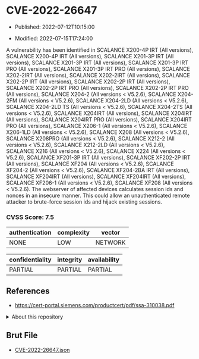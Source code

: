 # CVE-2022-26647

- Published: 2022-07-12T10:15:00

- Modified: 2022-07-15T17:24:00

A vulnerability has been identified in SCALANCE X200-4P IRT (All versions), SCALANCE X200-4P IRT (All versions), SCALANCE X201-3P IRT (All versions), SCALANCE X201-3P IRT (All versions), SCALANCE X201-3P IRT PRO (All versions), SCALANCE X201-3P IRT PRO (All versions), SCALANCE X202-2IRT (All versions), SCALANCE X202-2IRT (All versions), SCALANCE X202-2P IRT (All versions), SCALANCE X202-2P IRT (All versions), SCALANCE X202-2P IRT PRO (All versions), SCALANCE X202-2P IRT PRO (All versions), SCALANCE X204-2 (All versions < V5.2.6), SCALANCE X204-2FM (All versions < V5.2.6), SCALANCE X204-2LD (All versions < V5.2.6), SCALANCE X204-2LD TS (All versions < V5.2.6), SCALANCE X204-2TS (All versions < V5.2.6), SCALANCE X204IRT (All versions), SCALANCE X204IRT (All versions), SCALANCE X204IRT PRO (All versions), SCALANCE X204IRT PRO (All versions), SCALANCE X206-1 (All versions < V5.2.6), SCALANCE X206-1LD (All versions < V5.2.6), SCALANCE X208 (All versions < V5.2.6), SCALANCE X208PRO (All versions < V5.2.6), SCALANCE X212-2 (All versions < V5.2.6), SCALANCE X212-2LD (All versions < V5.2.6), SCALANCE X216 (All versions < V5.2.6), SCALANCE X224 (All versions < V5.2.6), SCALANCE XF201-3P IRT (All versions), SCALANCE XF202-2P IRT (All versions), SCALANCE XF204 (All versions < V5.2.6), SCALANCE XF204-2 (All versions < V5.2.6), SCALANCE XF204-2BA IRT (All versions), SCALANCE XF204IRT (All versions), SCALANCE XF204IRT (All versions), SCALANCE XF206-1 (All versions < V5.2.6), SCALANCE XF208 (All versions < V5.2.6). The webserver of affected devices calculates session ids and nonces in an insecure manner. This could allow an unauthenticated remote attacker to brute-force session ids and hijack existing sessions.

### CVSS Score: **7.5**

| authentication | complexity | vector |
| --- | --- | --- |
| NONE | LOW | NETWORK |

| confidentiality | integrity | availability |
| --- | --- | --- |
| PARTIAL | PARTIAL | PARTIAL |

## References

* https://cert-portal.siemens.com/productcert/pdf/ssa-310038.pdf

<details>
<summary>About this repository</summary> 

  This repository is part of the project [Live Hack CVE](https://github.com/Live-Hack-CVE). Main website can be found [www.live-hack.org](https://www.live-hack.org) 
  
  Made by [Sn0wAlice](https://github.com/Sn0wAlice) for the people that care about security and need to have a feed of the latest CVEs. Hope you enjoy it, don't forget to star the repo and follow me on [Twitter](https://twitter.com/Sn0wAlice) and [Github](https://github.com/Sn0wAlice). And that is my [personnal website](https://www.alice-snow.me/)

  - [Home Page](https://github.com/Live-Hack-CVE)
  - [Framework](https://github.com/Live-Hack-CVE/cve-framework)
  - [CVE database](https://github.com/Live-Hack-CVE/full_database)
  - [Changelog](https://github.com/Live-Hack-CVE/Changelog)
</details>

## Brut File

* [CVE-2022-26647.json](https://raw.githubusercontent.com/Live-Hack-CVE/full_database/main/cves/2022/CVE-2022-26647.json)

